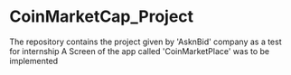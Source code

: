 # CoinMarketCap_Project
 The repository contains the project given by 'AsknBid' company as a test for internship
 A Screen of the app called 'CoinMarketPlace' was to be implemented 
